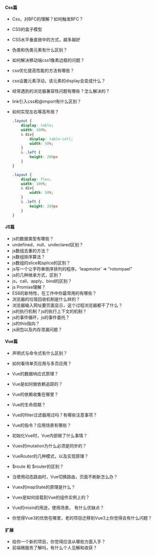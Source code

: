 #### Css篇

- Css，对BFC的理解？如何触发BFC？

- CSS的盒子模型

- CSS水平垂直居中的方式，越多越好

- 伪类和伪类元素有什么区别？

- 如何解决移动端css1像素边框的问题？

- css优化提高性能的方法有哪些？

- css设置元素浮动，该元素的display会变成什么？

- 经常遇到的浏览器兼容性问题有哪些？怎么解决的？

- link引入css和@import有什么区别？

- 如何实现左右等高布局？

  ```scss
  .layout {
      display: table;
      width: 100%;
      & div{
          display: table-cell;
          width: 50%;
      }
      & .left {
          height: 200px
      }
  }
  
  .layout {
      display: flex;
      width: 100%;
      & div{
          width: 50%;
      }
      & .left {
          height: 200px
      }
  }
  ```

#### JS篇

- js的数据类型有哪些？
- undefined、null、undeclared区别？
- js数组去重的方法？
- js数组排序算法？
- js数组的slice和splice的区别？
- js写一个让字符串倒序排列的程序。‘leapmotor’ => "rotompael"
- js的几种继承方式，区别？
- js，call、apply、bind的区别？
- js Promise理解？
- ES6的新特性，在工作中你最常用的有哪些？
- 浏览器的垃圾回收机制是什么样的？
- 浏览器输入网址要页面显示，这个过程浏览器都干了什么？
- js的执行机制？js的执行上下文的机制？
- js的事件循环，js的事件委托？
- js的this指向？
- js闭包以及内存泄漏问题？

#### Vue篇

- 声明式与命令式有什么区别？
- 如何看待单页应用与多页应用？

- Vue的数据响应式原理？
- Vue是如何做依赖追踪的？
- Vue的依赖收集在哪里？
- Vue的生命周期？
- Vue的filter过滤器用过吗？有哪些注意事项？
- Vue的指令？应用场景有哪些？
- 初始化Vue时，Vue内部做了什么事情？
- Vuex的mutation为什么必须是同步的？
- VueRouter的几种模式，以及实现原理？
- $route 和 $router的区别？
- 当使用动态路由时，Vue切换路由，页面不刷新怎么办？
- Vuex的mapState的原理是什么？
- Vuex是如何挂载到Vue的组件实例上的？
- Vue的mixin的用途，使用场景， 有什么优缺点？
- 你觉得Vue3的优势在哪里，老的项目迁移到Vue3上你觉得会有什么问题？

#### 扩展

- 给你一个新的项目，你觉得应该从哪些方面入手？
- 前端微服务了解吗，有什么个人见解和收获？